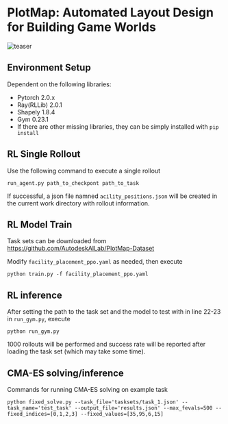 # PlotMap: Automated Layout Design for Building Game Worlds
![teaser](https://github.com/AutodeskAILab/PlotMap/assets/11589314/d12fe0ed-8414-47df-936a-58c8c12ba01a)

## Environment Setup
Dependent on the following libraries:
- Pytorch 2.0.x
- Ray(RLLib) 2.0.1
- Shapely 1.8.4
- Gym 0.23.1
- If there are other missing libraries, they can be simply installed with `pip install`

## RL Single Rollout

Use the following command to execute a single rollout

```
run_agent.py path_to_checkpont path_to_task
```
If successful, a json file namned `acility_positions.json` will be created in the current work directory with rollout information.

## RL Model Train
Task sets can be downloaded from https://github.com/AutodeskAILab/PlotMap-Dataset

Modify `facility_placement_ppo.yaml` as needed, then execute
```
python train.py -f facility_placement_ppo.yaml
```

## RL inference
After setting the path to the task set and the model to test with in line 22-23 in `run_gym.py`, execute
```
python run_gym.py
```
1000 rollouts will be performed and success rate will be reported after loading the task set (which may take some time). 

## CMA-ES solving/inference
Commands for running CMA-ES solving on example task
```
python fixed_solve.py --task_file='tasksets/task_1.json' --task_name='test_task' --output_file='results.json' --max_fevals=500 --fixed_indices=[0,1,2,3] --fixed_values=[35,95,6,15]
```
